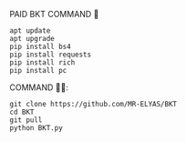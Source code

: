 PAID BKT COMMAND 🦋

```
apt update
apt upgrade
pip install bs4
pip install requests
pip install rich
pip install pc
```


COMMAND 🤫🦋:
```
git clone https://github.com/MR-ELYAS/BKT
cd BKT
git pull
python BKT.py
```

